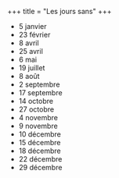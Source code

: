 +++
title = "Les jours sans"
+++
- 5 janvier
- 23 février
- 8 avril
- 25 avril
- 6 mai
- 19 juillet
- 8 août
- 2 septembre
- 17 septembre
- 14 octobre
- 27 octobre
- 4 novembre
- 9 novembre
- 10 décembre
- 15 décembre
- 18 décembre
- 22 décembre
- 29 décembre
